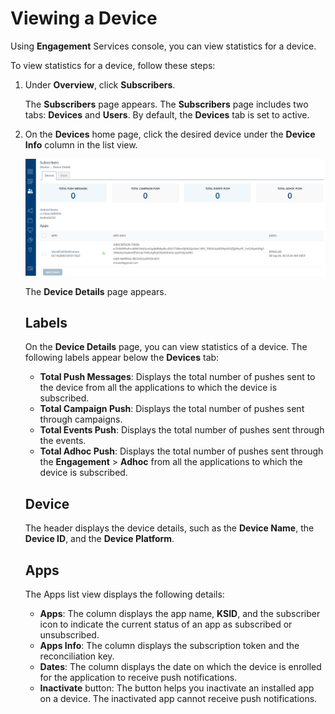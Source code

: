                            


Viewing a Device
================

Using **Engagement** Services console, you can view statistics for a device.

To view statistics for a device, follow these steps:

1.  Under **Overview**, click **Subscribers**.
    
    The **Subscribers** page appears. The **Subscribers** page includes two tabs: **Devices** and **Users**. By default, the **Devices** tab is set to active.
    
2.  On the **Devices** home page, click the desired device under the **Device Info** column in the list view.
    
    ![](../Resources/Images/Overview/Subscribers/Devices/viewdevice_600x283.png)
    
    The **Device Details** page appears.
    
    Labels
    ------
    
    On the **Device Details** page, you can view statistics of a device. The following labels appear below the **Devices** tab:
    
    *   **Total Push Messages**: Displays the total number of pushes sent to the device from all the applications to which the device is subscribed.
    *   **Total Campaign Push**: Displays the total number of pushes sent through campaigns.
    *   **Total Events Push**: Displays the total number of pushes sent through the events.
    *   **Total Adhoc Push**: Displays the total number of pushes sent through the **Engagement** > **Adhoc** from all the applications to which the device is subscribed.
    
    Device
    ------
    
    The header displays the device details, such as the **Device Name**, the **Device ID**, and the **Device Platform**.
    
    Apps
    ----
    
    The Apps list view displays the following details:
    
    *   **Apps**: The column displays the app name, **KSID**, and the subscriber icon to indicate the current status of an app as subscribed or unsubscribed.
    *   **Apps Info**: The column displays the subscription token and the reconciliation key.
    *   **Dates**: The column displays the date on which the device is enrolled for the application to receive push notifications.
    *   **Inactivate** button: The button helps you inactivate an installed app on a device. The inactivated app cannot receive push notifications.

